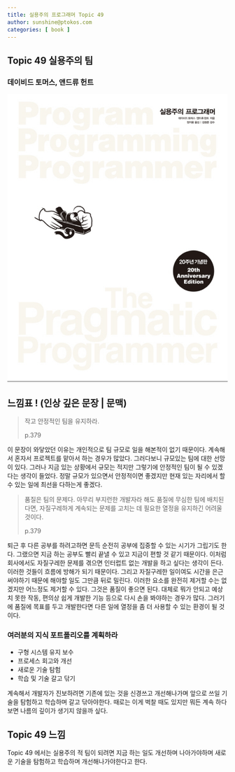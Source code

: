 ```yaml
---
title: 실용주의 프로그래머 Topic 49
author: sunshine@ptokos.com
categories: [ book ]
---
```


## Topic 49 실용주의 팀

### 데이비드 토머스, 앤드류 헌트

![Alt text](/assets/img/book/실용주의-프로그래머/cover.png)

## 느낌표 ! (인상 깊은 문장 | 문맥)

> 작고 안정적인 팀을 유지하라.
> 
> p.379

이 문장이 와닿았던 이유는 개인적으로 팀 규모로 일을 해본적이 없기 때문이다.
계속해서 혼자서 프로젝트를 맡아서 하는 경우가 많았다. 그러다보니 규모있는 팀에 대한 선망이 있다. 
그러나 지금 있는 상황에서 규모는 적지만 그렇기에 안정적인 팀이 될 수 있겠다는 생각이 들었다. 
정말 규모가 있으면서 안정적이면 좋겠지만 현재 있는 자리에서 할 수 있는 일에 최선을 다하는게 좋겠다.

> 품질은 팀의 문제다. 아무리 부지런한 개발자라 해도 품질에 무심한 팀에 배치된다면,
> 자질구레하게 계속되는 문제를 고치는 데 필요한 열정을 유지하긴 어려울 것이다.
> 
> p.379

퇴근 후 다른 공부를 하려고하면 문득 순전히 공부에 집중할 수 있는 시기가 그립기도 한다. 
그랬으면 지금 하는 공부도 빨리 끝낼 수 있고 지금이 편할 것 같기 때문이다. 
이처럼 회사에서도 자질구레한 문제를 겪으면 인터럽트 없는 개발을 하고 싶다는 생각이 든다.
이러한 것들이 흐름에 방해가 되기 때문이다. 그리고 자질구레한 일이여도 시간을 은근 써야하기 때문에 해야할 일도 그만큼 뒤로 밀린다.
이러한 요소를 완전히 제거할 수는 없겠지만 어느정도 제거할 수 있다. 그것은 품질이 좋으면 된다.
대체로 뭐가 안되고 예상치 못한 작동, 편의상 쉽게 개발한 기능 등으로 다시 손을 봐야하는 경우가 많다.
그러기에 품질에 목표를 두고 개발한다면 다른 일에 열정을 좀 더 사용할 수 있는 환경이 될 것이다.

### 여러분의 지식 포트폴리오를 계획하라
- 구형 시스템 유지 보수
- 프로세스 회고와 개선
- 새로운 기술 탐험
- 학습 및 기술 갈고 닦기

계속해서 개발자가 진보하려면 기존에 있는 것을 신경쓰고 개선해나가며 앞으로 쓰일 기술을 탐험하고 학습하며 갈고 닦아야한다.
때로는 이게 벅찰 때도 있지만 뭐든 계속 하다보면 나름의 깊이가 생기지 않을까 싶다.

## Topic 49 느낌
Topic 49 에서는 실용주의 적 팀이 되려면 지금 하는 일도 개선하며 나아가야하며 새로운 기술을 탐험하고 학습하며 개선해나가야한다고 한다.
